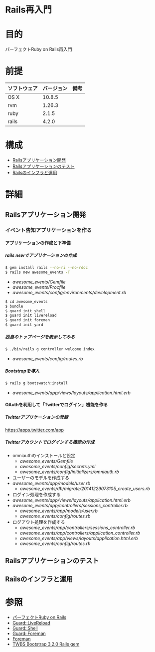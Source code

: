 Rails再入門
===
# 目的
パーフェクトRuby on Rails再入門

# 前提
| ソフトウェア     | バージョン    | 備考         |
|:---------------|:-------------|:------------|
| OS X           |10.8.5        |             |
| rvm       　　　|1.26.3        |             |
| ruby      　　　|2.1.5         |             |
| rails          |4.2.0         |             |

# 構成
+ [Railsアプリケーション開発](#1)
+ [Railsアプリケーションのテスト](#2)
+ [Railsのインフラと運用](#3)

# 詳細
## <a name="1">Railsアプリケーション開発</a>
### イベント告知アプリケーションを作る
#### アプリケーションの作成と下準備
##### rails newでアプリケーションの作成

```bash
$ gem install rails --no-ri --no-rdoc
$ rails new awesome_events -T
```
+ _awesome_events/Gemfile_
+ _awesome_events/Procfile_
+ _awesome_events/config/environments/development.rb_

```bash
$ cd awesome_events
$ bundle
$ guard init shell
$ guard init livereload
$ guard init foreman
$ guard init yard
```

##### 独自のトップページを表示してみる
```bash
$ ./bin/rails g controller welcome index
```
+ _awesome_events/config/routes.rb_

##### Bootstrapを導入
```bash
$ rails g bootswatch:install
```
+ _awesome_events/app/views/layouts/application.html.erb_

#### OAuthを利用して「Twitterでログイン」機能を作る

##### Twitterアプリケーションの登録
https://apps.twitter.com/app

##### Twitterアカウントでログインする機能の作成
+ omniauthのインストールと設定
  + _awesome_events/Gemfile_
  + _awesome_events/config/secrets.yml_
  + _awesome_events/config/initializers/omniauth.rb_
+ ユーザーのモデルを作成する  
+ _awesome_events/app/models/user.rb_
  + _awesome_events/db/migrate/20141229073105_create_users.rb_
+ ログイン処理を作成する  
+ _awesome_events/app/views/layouts/application.html.erb_
+ _awesome_events/app/controllers/sessions_controller.rb_
  + _awesome_events/app/models/user.rb_
  + _awesome_events/config/routes.rb_
+ ログアウト処理を作成する  
  + _awesome_events/app/controllers/sessions_controller.rb_
  + _awesome_events/app/controllers/application_controller.rb_
  + _awesome_events/app/views/layouts/application.html.erb_
  + _awesome_events/config/routes.rb_

## <a name="2">Railsアプリケーションのテスト</a>
## <a name="3">Railsのインフラと運用</a>

# 参照
+ [パーフェクトRuby on Rails](http://gihyo.jp/book/2014/978-4-7741-6516-5)
+ [Guard::LiveReload](https://github.com/guard/guard-livereload)
+ [Guard::Shell](https://github.com/guard/guard-shell)
+ [Guard::Foreman](https://github.com/J3RN/guard-foreman)
+ [Foreman](https://github.com/ddollar/foreman)
+ [TWBS Bootstrap 3.2.0 Rails gem](https://github.com/scottvrosenthal/twitter-bootswatch-rails)
